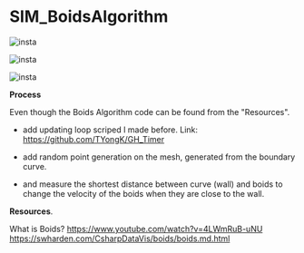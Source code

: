 # SIM_BoidsAlgorithm

![insta](https://user-images.githubusercontent.com/93954052/142356187-653105a1-cceb-47fa-a702-b484cd1ce399.gif)

![insta](https://user-images.githubusercontent.com/93954052/142356896-bc7fc060-7a3f-4ec1-a8e7-99c5ad2983a4.gif)

![insta](https://user-images.githubusercontent.com/93954052/142470808-b39f1aff-6db7-459f-ac11-f52160322caf.gif)

**Process**

Even though the Boids Algorithm code can be found from the "Resources".

+ add updating loop scriped I made before. Link: https://github.com/TYongK/GH_Timer

+ add random point generation on the mesh, generated from the boundary curve.

+ and measure the shortest distance between curve (wall) and boids to change the velocity of the boids when they are close to the wall.

**Resources**.

What is Boids?
https://www.youtube.com/watch?v=4LWmRuB-uNU
https://swharden.com/CsharpDataVis/boids/boids.md.html


